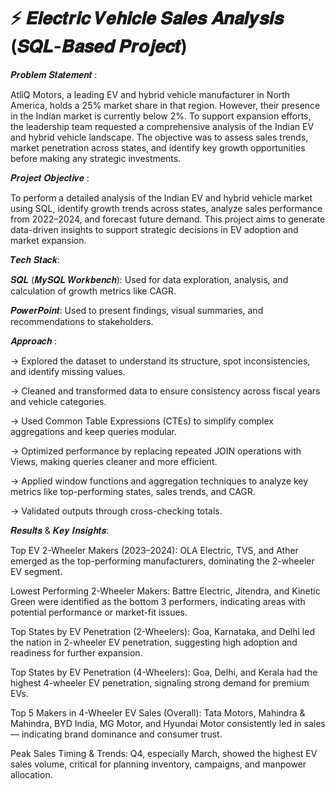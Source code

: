 # ⚡ 𝑬𝒍𝒆𝒄𝒕𝒓𝒊𝒄 𝑽𝒆𝒉𝒊𝒄𝒍𝒆 𝑺𝒂𝒍𝒆𝒔 𝑨𝒏𝒂𝒍𝒚𝒔𝒊𝒔 (𝑺𝑸𝑳-𝑩𝒂𝒔𝒆𝒅 𝑷𝒓𝒐𝒋𝒆𝒄𝒕)

𝑷𝒓𝒐𝒃𝒍𝒆𝒎 𝑺𝒕𝒂𝒕𝒆𝒎𝒆𝒏𝒕 :

AtliQ Motors, a leading EV and hybrid vehicle manufacturer in North America, holds a 25% market share in that region. However, their presence in the Indian market is currently below 2%. To support expansion efforts, the leadership team requested a comprehensive analysis of the Indian EV and hybrid vehicle landscape. The objective was to assess sales trends, market penetration across states, and identify key growth opportunities before making any strategic investments. 

𝑷𝒓𝒐𝒋𝒆𝒄𝒕 𝑶𝒃𝒋𝒆𝒄𝒕𝒊𝒗𝒆 : 

To perform a detailed analysis of the Indian EV and hybrid vehicle market using SQL, identify growth trends across states, analyze sales performance from 2022–2024, and forecast future demand. This project aims to generate data-driven insights to support strategic decisions in EV adoption and market expansion.

𝑻𝒆𝒄𝒉 𝑺𝒕𝒂𝒄𝒌:

𝑺𝑸𝑳 (𝑴𝒚𝑺𝑸𝑳 𝑾𝒐𝒓𝒌𝒃𝒆𝒏𝒄𝒉): Used for data exploration, analysis, and calculation of growth metrics like CAGR.

𝑷𝒐𝒘𝒆𝒓𝑷𝒐𝒊𝒏𝒕: Used to present findings, visual summaries, and recommendations to stakeholders.

𝑨𝒑𝒑𝒓𝒐𝒂𝒄𝒉 :

-> Explored the dataset to understand its structure, spot inconsistencies, and identify missing values.

-> Cleaned and transformed data to ensure consistency across fiscal years and vehicle categories.

-> Used Common Table Expressions (CTEs) to simplify complex aggregations and keep queries modular.

-> Optimized performance by replacing repeated JOIN operations with Views, making queries cleaner and more efficient.

-> Applied window functions and aggregation techniques to analyze key metrics like top-performing states, sales trends, and CAGR.

-> Validated outputs through cross-checking totals.

𝑹𝒆𝒔𝒖𝒍𝒕𝒔 & 𝑲𝒆𝒚 𝑰𝒏𝒔𝒊𝒈𝒉𝒕𝒔:

Top EV 2-Wheeler Makers (2023–2024):
OLA Electric, TVS, and Ather emerged as the top-performing manufacturers, dominating the 2-wheeler EV segment.

Lowest Performing 2-Wheeler Makers:
Battre Electric, Jitendra, and Kinetic Green were identified as the bottom 3 performers, indicating areas with potential performance or market-fit issues.

Top States by EV Penetration (2-Wheelers):
Goa, Karnataka, and Delhi led the nation in 2-wheeler EV penetration, suggesting high adoption and readiness for further expansion.

Top States by EV Penetration (4-Wheelers):
Goa, Delhi, and Kerala had the highest 4-wheeler EV penetration, signaling strong demand for premium EVs.

Top 5 Makers in 4-Wheeler EV Sales (Overall):
Tata Motors, Mahindra & Mahindra, BYD India, MG Motor, and Hyundai Motor consistently led in sales — indicating brand dominance and consumer trust.

Peak Sales Timing & Trends:
Q4, especially March, showed the highest EV sales volume, critical for planning inventory, campaigns, and manpower allocation.








